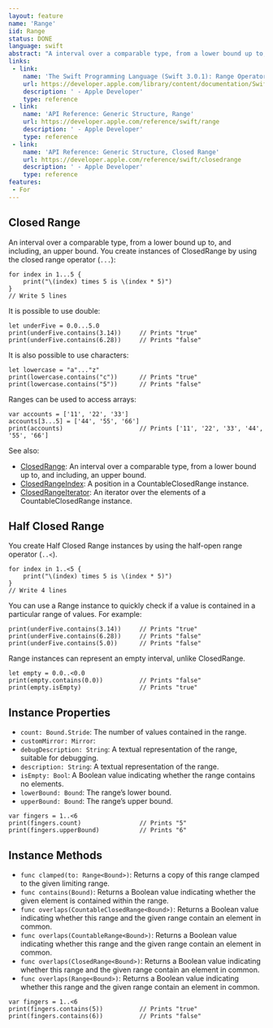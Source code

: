 ```yaml
---
layout: feature
name: 'Range'
iid: Range
status: DONE
language: swift
abstract: "A interval over a comparable type, from a lower bound up to, (including or not) an upper bound."
links:
 - link:
    name: 'The Swift Programming Language (Swift 3.0.1): Range Operators'
    url: https://developer.apple.com/library/content/documentation/Swift/Conceptual/Swift_Programming_Language/BasicOperators.html#//apple_ref/doc/uid/TP40014097-CH6-ID73
    description: ' - Apple Developer'
    type: reference
 - link:
    name: 'API Reference: Generic Structure, Range'
    url: https://developer.apple.com/reference/swift/range
    description: ' - Apple Developer'
    type: reference
 - link:
    name: 'API Reference: Generic Structure, Closed Range'
    url: https://developer.apple.com/reference/swift/closedrange
    description: ' - Apple Developer'
    type: reference
features:
 - For
---
```


## Closed Range

An interval over a comparable type, from a lower bound up to, and including, an upper bound. 
You create instances of ClosedRange by using the closed range operator (`...`):

```
for index in 1...5 {
    print("\(index) times 5 is \(index * 5)")
}
// Write 5 lines
```

It is possible to use double:

```
let underFive = 0.0...5.0
print(underFive.contains(3.14))     // Prints "true"
print(underFive.contains(6.28))     // Prints "false"
```

It is also possible to use characters:

```
let lowercase = "a"..."z"
print(lowercase.contains("c"))      // Prints "true"
print(lowercase.contains("5"))      // Prints "false"
```

Ranges can be used to access arrays:

```
var accounts = ['11', '22', '33']
accounts[3...5] = ['44', '55', '66']
print(accounts)                     // Prints ['11', '22', '33', '44', '55', '66']
```

See also:

- [ClosedRange](https://developer.apple.com/reference/swift/closedrange): An interval over a comparable type, from a lower bound up to, and including, an upper bound.
- [ClosedRangeIndex](https://developer.apple.com/reference/swift/closedrangeindex): A position in a CountableClosedRange instance.
- [ClosedRangeIterator](https://developer.apple.com/reference/swift/closedrangeiterator): An iterator over the elements of a CountableClosedRange instance.


## Half Closed Range

You create Half Closed Range instances by using the half-open range operator (`..<`).

```
for index in 1..<5 {
    print("\(index) times 5 is \(index * 5)")
}
// Write 4 lines
```

You can use a Range instance to quickly check if a value is contained in a particular range of values. For example:

```
print(underFive.contains(3.14))     // Prints "true"
print(underFive.contains(6.28))     // Prints "false"
print(underFive.contains(5.0))      // Prints "false"
```

Range instances can represent an empty interval, unlike ClosedRange.

```
let empty = 0.0..<0.0
print(empty.contains(0.0))          // Prints "false"
print(empty.isEmpty)                // Prints "true"
```

## Instance Properties

- `count: Bound.Stride`: The number of values contained in the range.
- `customMirror: Mirror`: 
- `debugDescription: String`: A textual representation of the range, suitable for debugging.
- `description: String`: A textual representation of the range.
- `isEmpty: Bool`: A Boolean value indicating whether the range contains no elements.
- `lowerBound: Bound`: The range’s lower bound.
- `upperBound: Bound`: The range’s upper bound.

```
var fingers = 1..<6
print(fingers.count)                // Prints "5"
print(fingers.upperBound)           // Prints "6"
```

## Instance Methods

- `func clamped(to: Range<Bound>)`: Returns a copy of this range clamped to the given limiting range.
- `func contains(Bound)`: Returns a Boolean value indicating whether the given element is contained within the range.
- `func overlaps(CountableClosedRange<Bound>)`: Returns a Boolean value indicating whether this range and the given range contain an element in common.
- `func overlaps(CountableRange<Bound>)`: Returns a Boolean value indicating whether this range and the given range contain an element in common.
- `func overlaps(ClosedRange<Bound>)`: Returns a Boolean value indicating whether this range and the given range contain an element in common.
- `func overlaps(Range<Bound>)`: Returns a Boolean value indicating whether this range and the given range contain an element in common.

```
var fingers = 1..<6
print(fingers.contains(5))          // Prints "true"
print(fingers.contains(6))          // Prints "false"
```
